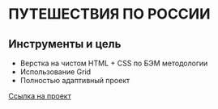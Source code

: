 # ПУТЕШЕСТВИЯ ПО РОССИИ

## Инструменты и цель

- Верстка на чистом HTML + CSS по БЭМ методологии
- Использование Grid
- Полностью адаптивный проект

[Ссылка на проект](https://herowarmup.github.io/russian-travel/)
